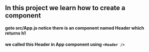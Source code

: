 ## In this project we learn how to create a component

#### goto src/App.js notice there is an component named Header which returns h1

#### we called this Header in App component using `<Header />`
